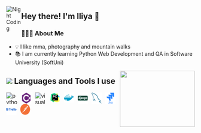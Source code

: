 
<img alt="Night Coding" src="./assets/Hand%20Wave.gif" width='40' align="left"/><h2>Hey there! I'm Iliya 👋</h2>

### 👨🏻‍💻 About Me
- 💡 I like mma, photography and mountain walks
- 📚 I am currently learning Python Web Development and QA in Software University (SoftUni)

<a target="_blank" align="right">
  <img align="right" height="150" width="200" src="https://user-images.githubusercontent.com/49222186/110210369-58458c80-7eb7-11eb-9d6e-2129358b3098.png">
</a>

### <h2> <img src = "https://media2.giphy.com/media/QssGEmpkyEOhBCb7e1/giphy.gif?cid=ecf05e47a0n3gi1bfqntqmob8g9aid1oyj2wr3ds3mg700bl&rid=giphy.gif" width = 18px> Languages and Tools I use </h2>

<img align="left" width="30" height="30" src="https://img.icons8.com/color/48/python--v1.png" alt="python--v1" style="padding-right:10px"/>
<img align="left" width="27" height="30" src="https://github.com/devicons/devicon/blob/v2.14.0/icons/csharp/csharp-plain.svg" style="padding-right:10px;"/>
<img align="left" width="30" height="30" src="https://img.icons8.com/color/48/visual-studio-code-2019.png" alt="visual-studio-code-2019" style="padding-right:10px;"/>
<img align="left" width="27" height="27" src="https://github.com/devicons/devicon/blob/v2.14.0/icons/pycharm/pycharm-original.svg" style="padding-right:10px;"/>
<img align="left" width="27" height="27" src="https://github.com/devicons/devicon/blob/v2.14.0/icons/docker/docker-plain.svg" style="padding-right:10px;"/>
<img align="left" width="27" height="30" src="https://github.com/devicons/devicon/blob/v2.14.0/icons/django/django-original.svg" style="padding-right:10px;"/>
<img align="left" width="27" height="30" src="https://github.com/devicons/devicon/blob/v2.14.0/icons/mysql/mysql-plain.svg" style="padding-right:10px;"/>
<img align="left" width="27" height="30" src="https://github.com/devicons/devicon/blob/v2.14.0/icons/jira/jira-plain-wordmark.svg" style="padding-right:10px;"/>
<img align="left" width="27" height="30" src="https://github.com/devicons/devicon/blob/v2.16.0/icons/trello/trello-plain-wordmark.svg" style="padding-right:10px;"/>
<img align="left" width="27" height="30" src="https://github.com/devicons/devicon/blob/v2.16.0/icons/postman/postman-original.svg" style="padding-right:10px;"/>
<br />
<br />
